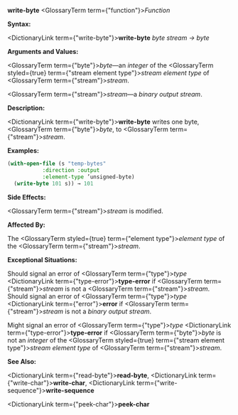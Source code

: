 **write-byte** <GlossaryTerm  term={"function"}><i>Function</i></GlossaryTerm> 



**Syntax:** 



<DictionaryLink  term={"write-byte"}><b>write-byte</b></DictionaryLink> *byte stream → byte* 



**Arguments and Values:** 



<GlossaryTerm  term={"byte"}><i>byte</i></GlossaryTerm>—an *integer* of the <GlossaryTerm styled={true} term={"stream element type"}><i>stream element type</i></GlossaryTerm> of <GlossaryTerm  term={"stream"}><i>stream</i></GlossaryTerm>. 



<GlossaryTerm  term={"stream"}><i>stream</i></GlossaryTerm>—a *binary output stream*. 



**Description:** 



<DictionaryLink  term={"write-byte"}><b>write-byte</b></DictionaryLink> writes one byte, <GlossaryTerm  term={"byte"}><i>byte</i></GlossaryTerm>, to <GlossaryTerm  term={"stream"}><i>stream</i></GlossaryTerm>. 



**Examples:**
```lisp
(with-open-file (s "temp-bytes" 
		   :direction :output 
		   :element-type ’unsigned-byte) 
  (write-byte 101 s)) → 101 
```
**Side Effects:** 



<GlossaryTerm  term={"stream"}><i>stream</i></GlossaryTerm> is modified. 



**Affected By:** 



The <GlossaryTerm styled={true} term={"element type"}><i>element type</i></GlossaryTerm> of the <GlossaryTerm  term={"stream"}><i>stream</i></GlossaryTerm>. 



**Exceptional Situations:** 



Should signal an error of <GlossaryTerm  term={"type"}><i>type</i></GlossaryTerm> <DictionaryLink  term={"type-error"}><b>type-error</b></DictionaryLink> if <GlossaryTerm  term={"stream"}><i>stream</i></GlossaryTerm> is not a <GlossaryTerm  term={"stream"}><i>stream</i></GlossaryTerm>. Should signal an error of <GlossaryTerm  term={"type"}><i>type</i></GlossaryTerm> <DictionaryLink  term={"error"}><b>error</b></DictionaryLink> if <GlossaryTerm  term={"stream"}><i>stream</i></GlossaryTerm> is not a *binary output stream*. 



Might signal an error of <GlossaryTerm  term={"type"}><i>type</i></GlossaryTerm> <DictionaryLink  term={"type-error"}><b>type-error</b></DictionaryLink> if <GlossaryTerm  term={"byte"}><i>byte</i></GlossaryTerm> is not an *integer* of the <GlossaryTerm styled={true} term={"stream element type"}><i>stream element type</i></GlossaryTerm> of <GlossaryTerm  term={"stream"}><i>stream</i></GlossaryTerm>. 



**See Also:** 



<DictionaryLink  term={"read-byte"}><b>read-byte</b></DictionaryLink>, <DictionaryLink  term={"write-char"}><b>write-char</b></DictionaryLink>, <DictionaryLink  term={"write-sequence"}><b>write-sequence</b></DictionaryLink> 







 



 



<DictionaryLink  term={"peek-char"}><b>peek-char</b></DictionaryLink> 



